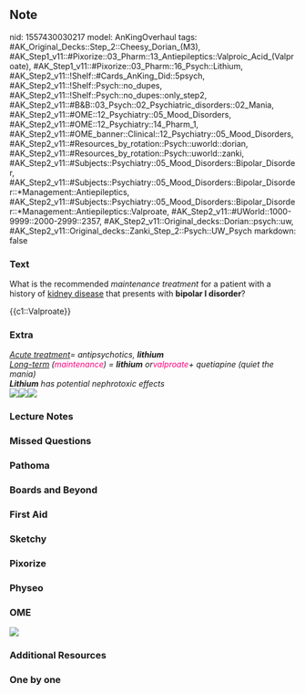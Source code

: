 ## Note
nid: 1557430030217
model: AnKingOverhaul
tags: #AK_Original_Decks::Step_2::Cheesy_Dorian_(M3), #AK_Step1_v11::#Pixorize::03_Pharm::13_Antiepileptics::Valproic_Acid_(Valproate), #AK_Step1_v11::#Pixorize::03_Pharm::16_Psych::Lithium, #AK_Step2_v11::!Shelf::#Cards_AnKing_Did::5psych, #AK_Step2_v11::!Shelf::Psych::no_dupes, #AK_Step2_v11::!Shelf::Psych::no_dupes::only_step2, #AK_Step2_v11::#B&B::03_Psych::02_Psychiatric_disorders::02_Mania, #AK_Step2_v11::#OME::12_Psychiatry::05_Mood_Disorders, #AK_Step2_v11::#OME::12_Psychiatry::14_Pharm_1, #AK_Step2_v11::#OME_banner::Clinical::12_Psychiatry::05_Mood_Disorders, #AK_Step2_v11::#Resources_by_rotation::Psych::uworld::dorian, #AK_Step2_v11::#Resources_by_rotation::Psych::uworld::zanki, #AK_Step2_v11::#Subjects::Psychiatry::05_Mood_Disorders::Bipolar_Disorder, #AK_Step2_v11::#Subjects::Psychiatry::05_Mood_Disorders::Bipolar_Disorder::*Management::Antiepileptics, #AK_Step2_v11::#Subjects::Psychiatry::05_Mood_Disorders::Bipolar_Disorder::*Management::Antiepileptics::Valproate, #AK_Step2_v11::#UWorld::1000-9999::2000-2999::2357, #AK_Step2_v11::Original_decks::Dorian::psych::uw, #AK_Step2_v11::Original_decks::Zanki_Step_2::Psych::UW_Psych
markdown: false

### Text
What is the recommended <i>maintenance treatment</i> for a patient
with a history of <u>kidney disease</u> that presents with
<b>bipolar I disorder</b>?
<div>
  {{c1::Valproate}}
</div>

### Extra
<div>
  <div>
    <i><u>Acute treatment</u>= antipsychotics, <b>lithium</b></i>
    <div>
      <i><u>Long-term</u> (<font color=
      "#FC0280">maintenance</font>) = <b>lithium</b> or<font color=
      "#FC0280">valproate</font>+ quetiapine (quiet the mania)</i>
    </div>
  </div>
  <div>
    <i><b>Lithium</b> has potential nephrotoxic effects</i>
  </div>
  <div>
    <i><img src="paste-518003120669169.jpg"><img src=
    "paste-517449069887917.jpg"><img src=
    "paste-518136264655349.jpg"></i>
  </div>
</div>

### Lecture Notes


### Missed Questions


### Pathoma


### Boards and Beyond


### First Aid


### Sketchy


### Pixorize


### Physeo


### OME
<div class="ome-widget">
  <a href=
  "https://onlinemeded.org/spa/psychiatry/mood-disorders/acquire?ref=anki">
  <img src="_OME_AnkiFlashcards_Lesson_6.png"></a>
</div>

### Additional Resources


### One by one

